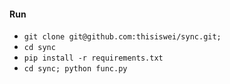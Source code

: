 #### Run


- `git clone git@github.com:thisiswei/sync.git;`
- `cd sync`
- `pip install -r requirements.txt`
- `cd sync; python func.py`
